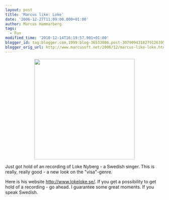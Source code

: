 ```yaml
---
layout: post
title: 'Marcus like: Loke'
date: '2006-12-27T11:09:00.000+01:00'
author: Marcus Hammarberg
tags:
  - Fun
modified_time: '2010-12-14T16:19:57.901+01:00'
blogger_id: tag:blogger.com,1999:blog-36533086.post-3079094318279126395
blogger_orig_url: http://www.marcusoft.net/2006/12/marcus-like-loke.html
---
```


[<img src="http://www.lokeloke.se/bilder/rubriker/topjagarloke.jpg"
style="DISPLAY: block; MARGIN: 0px auto 10px; WIDTH: 320px; CURSOR: hand; TEXT-ALIGN: center"
data-border="0" />](http://www.lokeloke.se/bilder/rubriker/topjagarloke.jpg)

<div>

Just got hold of an recording of Loke Nyberg - a Swedish singer. This is
really, really good - a new look on the "visa"-genre.

</div>



<div>

</div>



<div>

Here is his website <http://www.lokeloke.se/>. If you get a possibility
to get hold of a recording - go ahead. I guarantee some great moments.
If you speak Swedish.

</div>
